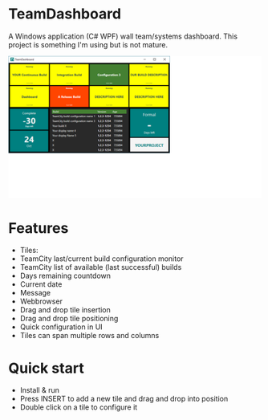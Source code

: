 # TeamDashboard 

A Windows application (C# WPF) wall team/systems dashboard. This project is something I'm using but is not mature.

![Screen shot](./Images/Screenshot01.png "Screen shot")

# Features ##

- Tiles:
 - TeamCity last/current build configuration monitor
 - TeamCity list of available (last successful) builds
 - Days remaining countdown
 - Current date
 - Message
 - Webbrowser
- Drag and drop tile insertion
- Drag and drop tile positioning
- Quick configuration in UI
- Tiles can span multiple rows and columns

# Quick start #

- Install & run
- Press INSERT to add a new tile and drag and drop into position
- Double click on a tile to configure it


